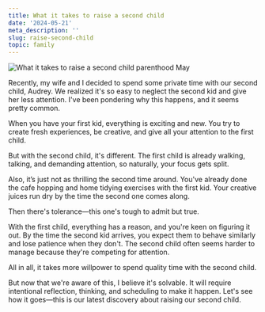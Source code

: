 ```yaml
---
title: What it takes to raise a second child
date: '2024-05-21'
meta_description: ''
slug: raise-second-child
topic: family
---
```


<img src="/images/blog/raise-second-child-1.png" alt="What it takes to raise a second child parenthood May" class="cover-image" />


Recently, my wife and I decided to spend some private time with our second child, Audrey. We realized it's so easy to neglect the second kid and give her less attention. I've been pondering why this happens, and it seems pretty common.

When you have your first kid, everything is exciting and new. You try to create fresh experiences, be creative, and give all your attention to the first child.

But with the second child, it's different. The first child is already walking, talking, and demanding attention, so naturally, your focus gets split.

Also, it’s just not as thrilling the second time around. You've already done the cafe hopping and home tidying exercises with the first kid. Your creative juices run dry by the time the second one comes along.

Then there's tolerance—this one's tough to admit but true.

With the first child, everything has a reason, and you're keen on figuring it out. By the time the second kid arrives, you expect them to behave similarly and lose patience when they don't. The second child often seems harder to manage because they're competing for attention.

All in all, it takes more willpower to spend quality time with the second child.

But now that we're aware of this, I believe it's solvable. It will require intentional reflection, thinking, and scheduling to make it happen. Let's see how it goes—this is our latest discovery about raising our second child.
